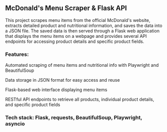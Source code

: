 ## McDonald's Menu Scraper & Flask API

This project scrapes menu items from the official McDonald's website, extracts detailed product and nutritional information, and saves the data into a JSON file. The saved data is then served through a Flask web application that displays the menu items on a webpage and provides several API endpoints for accessing product details and specific product fields.

### Features:

Automated scraping of menu items and nutritional info with Playwright and BeautifulSoup

Data storage in JSON format for easy access and reuse

Flask-based web interface displaying menu items

RESTful API endpoints to retrieve all products, individual product details, and specific product fields

### Tech stack: Flask, requests, BeautifulSoup, Playwright, asyncio
